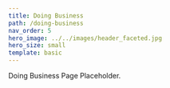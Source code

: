 ```yaml
---
title: Doing Business
path: /doing-business
nav_order: 5
hero_image: ../../images/header_faceted.jpg
hero_size: small
template: basic
---
```

Doing Business Page Placeholder.